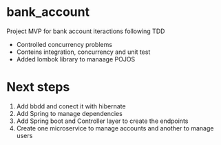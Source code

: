 # bank_account

Project MVP for bank account iteractions following TDD

* Controlled concurrency problems
* Conteins integration, concurrency and unit test
* Added lombok library to manaage POJOS

# Next steps

1. Add bbdd and conect it with hibernate
2. Add Spring to manage dependencies
3. Add Spring boot and Controller layer to create the endpoints
4. Create one microservice to manage accounts and another to manage users